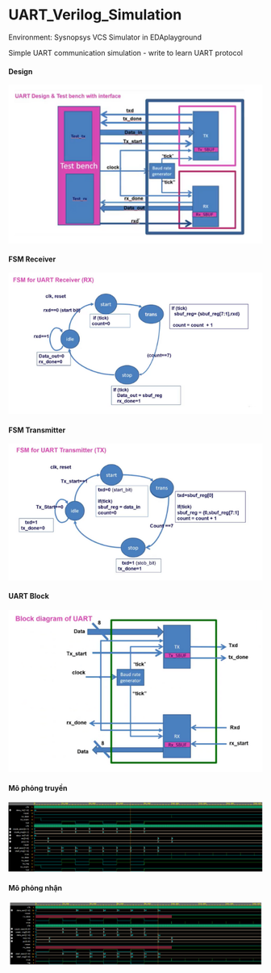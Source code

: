 # UART_Verilog_Simulation
 
Environment: Sysnopsys VCS Simulator in EDAplayground

Simple UART communication simulation - write to learn UART protocol

#### Design
![Design](./Figure/Design.png)

#### FSM Receiver
![FSM Receiver](./Figure/FSM_Receiver.png)

#### FSM Transmitter
![FSM Transmitter](./Figure/FSM_Transmitter.png)

#### UART Block
![UART Block](./Figure/UART_Block.png)

#### Mô phỏng truyền
![Simulate TX](./Figure/simulate.png)

#### Mô phỏng nhận
![Simulate RX](./Figure/simulate_rx.png)
